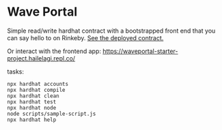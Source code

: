 # Wave Portal

Simple read/write hardhat contract with a bootstrapped front end that you can say hello to on Rinkeby. [See the deployed contract.](https://rinkeby.etherscan.io/address/0x27f0c1f598ad04fc6bae122236645d2daaecaa78)

Or interact with the frontend app:
https://waveportal-starter-project.hailelagi.repl.co/

tasks:
```shell
npx hardhat accounts
npx hardhat compile
npx hardhat clean
npx hardhat test
npx hardhat node
node scripts/sample-script.js
npx hardhat help
```
